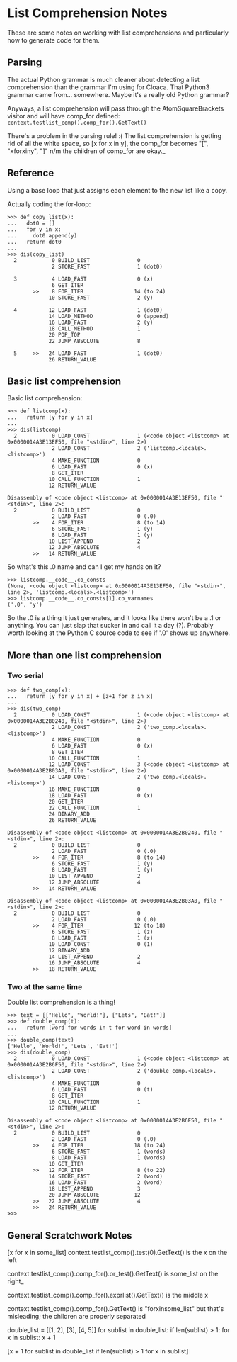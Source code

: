 # List Comprehension Notes

These are some notes on working with list comprehensions and particularly how to generate code for them.

## Parsing
The actual Python grammar is much cleaner about detecting a list comprehension than the grammar I'm using for Cloaca. That
Python3 grammar came from... somewhere. Maybe it's a really old Python grammar?

Anyways, a list comprehension will pass through the AtomSquareBrackets visitor and will have comp_for defined:
`context.testlist_comp().comp_for().GetText()`

There's a problem in the parsing rule! :(
The list comprehension is getting rid of all the white space, so [x for x in y], the comp_for becomes "[", "xforxiny", "]"
n/m the children of comp_for are okay._

## Reference

Using a base loop that just assigns each element to the new list like a copy.

Actually coding the for-loop:
```
>>> def copy_list(x):
...   dot0 = []
...   for y in x:
...     dot0.append(y)
...   return dot0
...
>>> dis(copy_list)
  2           0 BUILD_LIST               0
              2 STORE_FAST               1 (dot0)

  3           4 LOAD_FAST                0 (x)
              6 GET_ITER
        >>    8 FOR_ITER                14 (to 24)
             10 STORE_FAST               2 (y)

  4          12 LOAD_FAST                1 (dot0)
             14 LOAD_METHOD              0 (append)
             16 LOAD_FAST                2 (y)
             18 CALL_METHOD              1
             20 POP_TOP
             22 JUMP_ABSOLUTE            8

  5     >>   24 LOAD_FAST                1 (dot0)
             26 RETURN_VALUE
```

## Basic list comprehension
Basic list comprehension:
```
>>> def listcomp(x):
...   return [y for y in x]
...
>>> dis(listcomp)
  2           0 LOAD_CONST               1 (<code object <listcomp> at 0x0000014A3E13EF50, file "<stdin>", line 2>)
              2 LOAD_CONST               2 ('listcomp.<locals>.<listcomp>')
              4 MAKE_FUNCTION            0
              6 LOAD_FAST                0 (x)
              8 GET_ITER
             10 CALL_FUNCTION            1
             12 RETURN_VALUE

Disassembly of <code object <listcomp> at 0x0000014A3E13EF50, file "<stdin>", line 2>:
  2           0 BUILD_LIST               0
              2 LOAD_FAST                0 (.0)
        >>    4 FOR_ITER                 8 (to 14)
              6 STORE_FAST               1 (y)
              8 LOAD_FAST                1 (y)
             10 LIST_APPEND              2
             12 JUMP_ABSOLUTE            4
        >>   14 RETURN_VALUE
```

So what's this .0 name and can I get my hands on it?

```
>>> listcomp.__code__.co_consts
(None, <code object <listcomp> at 0x0000014A3E13EF50, file "<stdin>", line 2>, 'listcomp.<locals>.<listcomp>')
>>> listcomp.__code__.co_consts[1].co_varnames
('.0', 'y')
```

So the .0 is a thing it just generates, and it looks like there won't be a .1 or anything. You can just slap that sucker in and call it a day (?). 
Probably worth looking at the Python C source code to see if '.0' shows up anywhere.

## More than one list comprehension

### Two serial

```
>>> def two_comp(x):
...   return [y for y in x] + [z+1 for z in x]
...
>>> dis(two_comp)
  2           0 LOAD_CONST               1 (<code object <listcomp> at 0x0000014A3E2B0240, file "<stdin>", line 2>)
              2 LOAD_CONST               2 ('two_comp.<locals>.<listcomp>')
              4 MAKE_FUNCTION            0
              6 LOAD_FAST                0 (x)
              8 GET_ITER
             10 CALL_FUNCTION            1
             12 LOAD_CONST               3 (<code object <listcomp> at 0x0000014A3E2B03A0, file "<stdin>", line 2>)
             14 LOAD_CONST               2 ('two_comp.<locals>.<listcomp>')
             16 MAKE_FUNCTION            0
             18 LOAD_FAST                0 (x)
             20 GET_ITER
             22 CALL_FUNCTION            1
             24 BINARY_ADD
             26 RETURN_VALUE

Disassembly of <code object <listcomp> at 0x0000014A3E2B0240, file "<stdin>", line 2>:
  2           0 BUILD_LIST               0
              2 LOAD_FAST                0 (.0)
        >>    4 FOR_ITER                 8 (to 14)
              6 STORE_FAST               1 (y)
              8 LOAD_FAST                1 (y)
             10 LIST_APPEND              2
             12 JUMP_ABSOLUTE            4
        >>   14 RETURN_VALUE

Disassembly of <code object <listcomp> at 0x0000014A3E2B03A0, file "<stdin>", line 2>:
  2           0 BUILD_LIST               0
              2 LOAD_FAST                0 (.0)
        >>    4 FOR_ITER                12 (to 18)
              6 STORE_FAST               1 (z)
              8 LOAD_FAST                1 (z)
             10 LOAD_CONST               0 (1)
             12 BINARY_ADD
             14 LIST_APPEND              2
             16 JUMP_ABSOLUTE            4
        >>   18 RETURN_VALUE
```

### Two at the same time

Double list comprehension is a thing!
```
>>> text = [["Hello", "World!"], ["Lets", "Eat!"]]
>>> def double_comp(t):
...   return [word for words in t for word in words]
...
>>> double_comp(text)
['Hello', 'World!', 'Lets', 'Eat!']
>>> dis(double_comp)
  2           0 LOAD_CONST               1 (<code object <listcomp> at 0x0000014A3E2B6F50, file "<stdin>", line 2>)
              2 LOAD_CONST               2 ('double_comp.<locals>.<listcomp>')
              4 MAKE_FUNCTION            0
              6 LOAD_FAST                0 (t)
              8 GET_ITER
             10 CALL_FUNCTION            1
             12 RETURN_VALUE

Disassembly of <code object <listcomp> at 0x0000014A3E2B6F50, file "<stdin>", line 2>:
  2           0 BUILD_LIST               0
              2 LOAD_FAST                0 (.0)
        >>    4 FOR_ITER                18 (to 24)
              6 STORE_FAST               1 (words)
              8 LOAD_FAST                1 (words)
             10 GET_ITER
        >>   12 FOR_ITER                 8 (to 22)
             14 STORE_FAST               2 (word)
             16 LOAD_FAST                2 (word)
             18 LIST_APPEND              3
             20 JUMP_ABSOLUTE           12
        >>   22 JUMP_ABSOLUTE            4
        >>   24 RETURN_VALUE
>>>
```

## General Scratchwork Notes
[x for x in some_list]
context.testlist_comp().test(0).GetText() is the x on the left

context.testlist_comp().comp_for().or_test().GetText() is some_list on the right_

context.testlist_comp().comp_for().exprlist().GetText() is the middle x


context.testlist_comp().comp_for().GetText() is "forxinsome_list" but that's misleading; the children are properly separated




double_list = [[1, 2], [3], [4, 5]]
for sublist in double_list:
    if len(sublist) > 1:
        for x in sublist:
            x + 1

[x + 1 for sublist in double_list if len(sublist) > 1 for x in sublist]